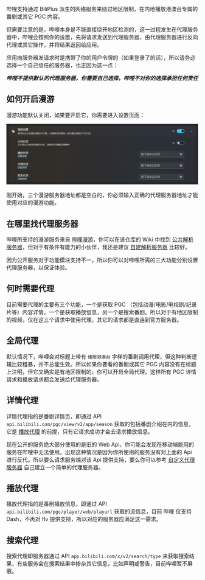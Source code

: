 哔哩支持通过 BiliPlus 派生的网络服务来绕过地区限制，在内地播放港澳台专属的番剧或其它 PGC 内容。

但需要注意的是，哔哩本身是不能直接绕开地区检测的，这一过程发生在代理服务器中，哔哩会按照你的设置，先将请求发送到代理服务器，由代理服务器进行反向代理或其它操作，并将结果返回给应用。

应用向服务器发请求时是携带了你的用户令牌的（如果登录了的话），所以请务必选择一个自己信任的服务器，也正因为这一点：

***哔哩不提供默认的代理服务器，你需要自己选择，哔哩不对你的选择承担任何责任***

## 如何开启漫游

漫游功能默认关闭，如果要开启它，你需要进入设置页面：

![设置](./images/Roaming/setting.png)

刚开始，三个漫游服务器地址都是空白的，你必须输入正确的代理服务器地址才能使用对应的漫游功能。

## 在哪里找代理服务器

哔哩所支持的漫游服务来自 [哔哩漫游](https://github.com/yujincheng08/BiliRoaming)，你可以在该仓库的 Wiki 中找到 [公共解析服务器](https://github.com/yujincheng08/BiliRoaming/wiki/%E5%85%AC%E5%85%B1%E8%A7%A3%E6%9E%90%E6%9C%8D%E5%8A%A1%E5%99%A8)，但对于有条件有能力的小伙伴，我还是建议 [自建解析服务器](https://github.com/yujincheng08/BiliRoaming/wiki/%E8%87%AA%E5%BB%BA%E8%A7%A3%E6%9E%90%E6%9C%8D%E5%8A%A1%E5%99%A8) 比较好。

因为公开服务对于功能模块支持不一，所以你可以对哔哩所需的三大功能分别设置代理服务器，以保证体验。

## 何时需要代理

目前需要代理的主要有三个功能，一个是获取 PGC （包括动漫/电影/电视剧/纪录片等）内容详情，一个是获取播放信息，另一个是搜索番剧。所以对于有地区限制的视频，仅在这三个请求中使用代理，其它的请求都是直连到官方服务器。

## 全局代理

默认情况下，哔哩会对标题上带有 `僅限港澳台` 字样的番剧调用代理，但这种判断逻辑比较粗暴，并不总能生效。所以如果你要看的番剧或其它 PGC 内容没有在标题上注明，但它又确实是有地区限制的，你可以开启全局代理，这样所有 PGC 详情请求和播放请求都会发送给代理服务器。

## 详情代理

详情代理指的是番剧详情页，即通过 API `api.bilibili.com/pgc/view/v2/app/season` 获取的包括番剧介绍在内的信息，它是 [播放代理](#播放代理) 的前提，只有它请求成功才会去请求播放信息。

现在公开的服务绝大部分使用的是旧的 Web Api，你可能会发现在移动端能用的服务在哔哩中无法使用。出现这种情况是因为你所使用的服务没有对上面的 Api 进行反代。所以要么请求服务端对该 Api 提供支持，要么你可以参考 [自定义代理服务器](https://github.com/ipcjs/bilibili-helper/blob/user.js/packages/unblock-area-limit/README.md#%E8%87%AA%E5%AE%9A%E4%B9%89%E4%BB%A3%E7%90%86%E6%9C%8D%E5%8A%A1%E5%99%A8) 自己建立一个简单的代理服务器。

## 播放代理

播放代理指的是番剧播放信息，即通过 API `api.bilibili.com/pgc/player/web/playurl` 获取的流信息，目前 哔哩 仅支持 Dash，不再对 flv 提供支持，所以对应的服务器应满足这一需求。

## 搜索代理

搜索代理即服务器通过 API `app.bilibili.com/x/v2/search/type` 来获取搜索结果，有些服务会在搜索结果中掺杂其它信息，比如声明或警告，目前哔哩暂不屏蔽。

